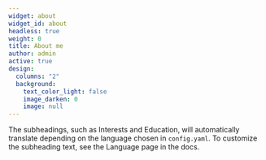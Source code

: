 ```yaml
---
widget: about
widget_id: about
headless: true
weight: 0
title: About me
author: admin
active: true
design:
  columns: "2"
  background:
    text_color_light: false
    image_darken: 0
    image: null
---
```


The subheadings, such as Interests and Education, will automatically translate depending on the language chosen in `config.yaml`. To customize the subheading text, see the Language page in the docs.
